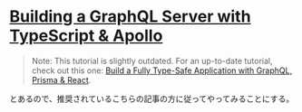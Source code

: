 # [Building a GraphQL Server with TypeScript & Apollo](https://www.howtographql.com/typescript-apollo/0-introduction/)

> Note: This tutorial is slightly outdated. For an up-to-date tutorial, check out this one: [Build a Fully Type-Safe Application with GraphQL, Prisma & React](https://www.prisma.io/blog/series/e2e-typesafety-graphql-react-yiw81oBkun).

とあるので、推奨されているこちらの記事の方に従ってやってみることにする。
